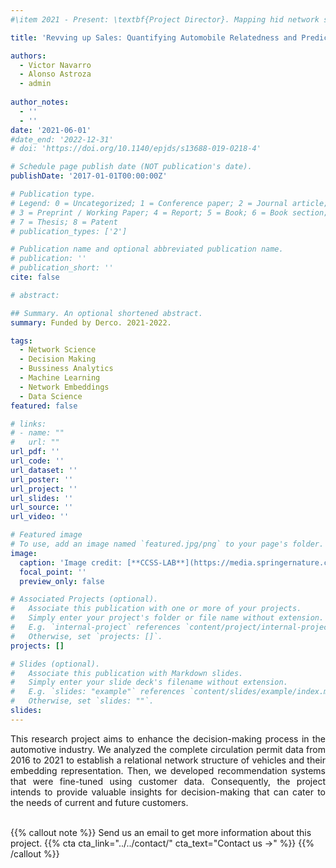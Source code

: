 ```yaml
---
#\item 2021 - Present: \textbf{Project Director}. Mapping hid network structures of vehicles through customers' revealed preferences. The project's primary goal is to generate insights for decision-making and provide recommendation systems for vehicles, parts, and accessories to old, current, and future customers. In partnership with Derco-Inchcape ($\approx~$ USD 40.000).

title: 'Revving up Sales: Quantifying Automobile Relatedness and Predicting Next Purchase through Network Embeddings'

authors:
  - Victor Navarro
  - Alonso Astroza
  - admin
  
author_notes:
  - ''
  - ''
date: '2021-06-01'
#date_end: '2022-12-31'
# doi: 'https://doi.org/10.1140/epjds/s13688-019-0218-4'

# Schedule page publish date (NOT publication's date).
publishDate: '2017-01-01T00:00:00Z'

# Publication type.
# Legend: 0 = Uncategorized; 1 = Conference paper; 2 = Journal article;
# 3 = Preprint / Working Paper; 4 = Report; 5 = Book; 6 = Book section;
# 7 = Thesis; 8 = Patent
# publication_types: ['2']

# Publication name and optional abbreviated publication name.
# publication: ''
# publication_short: ''
cite: false

# abstract: 

## Summary. An optional shortened abstract.
summary: Funded by Derco. 2021-2022.

tags:
  - Network Science
  - Decision Making
  - Bussiness Analytics
  - Machine Learning
  - Network Embeddings
  - Data Science
featured: false

# links:
# - name: ""
#   url: ""
url_pdf: ''
url_code: ''
url_dataset: ''
url_poster: ''
url_project: ''
url_slides: ''
url_source: ''
url_video: ''

# Featured image
# To use, add an image named `featured.jpg/png` to your page's folder.
image:
  caption: 'Image credit: [**CCSS-LAB**](https://media.springernature.com/full/springer-static/image/art%3A10.1140%2Fepjds%2Fs13688-019-0218-4/MediaObjects/13688_2019_218_Fig1_HTML.png?as=webp)'
  focal_point: ''
  preview_only: false

# Associated Projects (optional).
#   Associate this publication with one or more of your projects.
#   Simply enter your project's folder or file name without extension.
#   E.g. `internal-project` references `content/project/internal-project/index.md`.
#   Otherwise, set `projects: []`.
projects: []

# Slides (optional).
#   Associate this publication with Markdown slides.
#   Simply enter your slide deck's filename without extension.
#   E.g. `slides: "example"` references `content/slides/example/index.md`.
#   Otherwise, set `slides: ""`.
slides:
---
```


<style>
div {
  text-align: justify;
  text-justify: inter-word;
}
</style>


<div>
This research project aims to enhance the decision-making process in the automotive industry. We analyzed the complete circulation permit data from 2016 to 2021 to establish a relational network structure of vehicles and their embedding representation. Then, we developed recommendation systems that were fine-tuned using customer data. Consequently, the project intends to provide valuable insights for decision-making that can cater to the needs of current and future customers.
</div>

<br>


{{% callout note %}}
Send us an email to get more information about this project.
{{% cta cta_link="../../contact/" cta_text="Contact us →" %}}
{{% /callout %}}

<!-- Supplementary notes can be added here, including [code and math](https://wowchemy.com/docs/content/writing-markdown-latex/). -->
